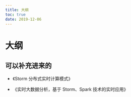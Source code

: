 ```yaml
---
title: 大纲
toc: true
date: 2019-12-06
---
```

# 大纲



## 可以补充进来的

- 《Storm 分布式实时计算模式》

- 《实时大数据分析，基于 Storm、Spark 技术的实时应用》
